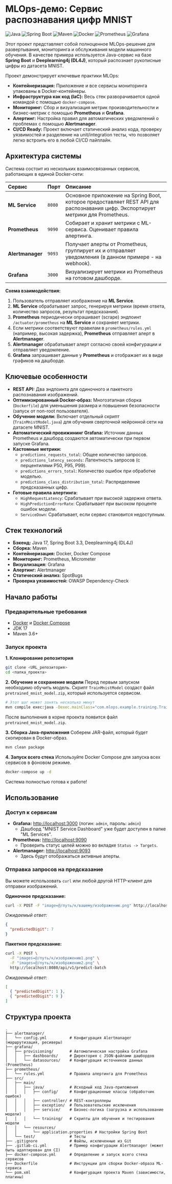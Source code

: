 # MLOps-демо: Сервис распознавания цифр MNIST

![Java](https://img.shields.io/badge/Java-17-blue.svg)
![Spring Boot](https://img.shields.io/badge/Spring_Boot-3.3.1-brightgreen.svg)
![Maven](https://img.shields.io/badge/Maven-3.9-orange.svg)
![Docker](https://img.shields.io/badge/Docker-Compose-blue.svg)
![Prometheus](https://img.shields.io/badge/Prometheus-monitoring-orange.svg)
![Grafana](https://img.shields.io/badge/Grafana-dashboard-green.svg)

Этот проект представляет собой полноценное MLOps-решение для развертывания, мониторинга и обслуживания модели машинного обучения. В качестве примера используется Java-сервис на базе **Spring Boot** и **Deeplearning4j (DL4J)**, который распознает рукописные цифры из датасета MNIST.

Проект демонстрирует ключевые практики MLOps:
*   **Контейнеризация:** Приложение и все сервисы мониторинга упакованы в Docker-контейнеры.
*   **Инфраструктура как код (IaC):** Весь стек разворачивается одной командой с помощью `docker-compose`.
*   **Мониторинг:** Сбор и визуализация метрик производительности и бизнес-метрик с помощью **Prometheus** и **Grafana**.
*   **Алертинг:** Настройка правил для автоматических уведомлений о проблемах с помощью **Alertmanager**.
*   **CI/CD Ready:** Проект включает статический анализ кода, проверку уязвимостей и разделение на unit/integration тесты, что позволяет легко встроить его в любой CI/CD пайплайн.

## Архитектура системы

Система состоит из нескольких взаимосвязанных сервисов, работающих в единой Docker-сети:

| Сервис | Порт | Описание |
| :--- | :--- | :--- |
| **ML Service** | `8080` | Основное приложение на Spring Boot, которое предоставляет REST API для распознавания цифр. Экспортирует метрики для Prometheus. |
| **Prometheus** | `9090` | Собирает и хранит метрики с ML-сервиса. Оценивает правила алертинга. |
| **Alertmanager** | `9093` | Получает алерты от Prometheus, группирует их и отправляет уведомления (в данном примере - на webhook). |
| **Grafana** | `3000` | Визуализирует метрики из Prometheus на готовом дашборде. |

**Схема взаимодействия:**
1.  Пользователь отправляет изображение на **ML Service**.
2.  **ML Service** обрабатывает запрос, генерируя метрики (время ответа, количество запросов, результат предсказания).
3.  **Prometheus** периодически опрашивает (scrape) эндпоинт `/actuator/prometheus` на **ML Service** и сохраняет метрики.
4.  Если метрики соответствуют правилам в `prometheus/rules.yml` (например, высокая задержка), **Prometheus** отправляет алерт в **Alertmanager**.
5.  **Alertmanager** обрабатывает алерт согласно своей конфигурации и отправляет уведомление.
6.  **Grafana** запрашивает данные у **Prometheus** и отображает их в виде графиков на дашборде.

## Ключевые особенности

*   **REST API:** Два эндпоинта для одиночного и пакетного распознавания изображений.
*   **Оптимизированный Docker-образ:** Многоэтапная сборка (`Dockerfile`) для уменьшения размера и повышения безопасности (запуск от non-root пользователя).
*   **Обучение модели:** Включает отдельный скрипт (`TrainMnistModel.java`) для обучения сверточной нейронной сети на датасете MNIST.
*   **Автоматический провижининг Grafana:** Источник данных Prometheus и дашборд создаются автоматически при первом запуске Grafana.
*   **Кастомные метрики:**
    *   `predictions_requests_total`: Общее количество запросов.
    *   `predictions_latency_seconds`: Латентность запросов (с перцентилями P50, P95, P99).
    *   `predictions_errors_total`: Количество ошибок при обработке моделью.
    *   `predictions_class_distribution_total`: Распределение предсказанных цифр.
*   **Готовые правила алертинга:**
    *   `HighRequestLatency`: Срабатывает при высокой задержке ответа.
    *   `HighPredictionErrorRate`: Срабатывает при высоком проценте ошибок модели.
    *   `ServiceDown`: Срабатывает, если сервис становится недоступным.

## Стек технологий

*   **Бэкенд:** Java 17, Spring Boot 3.3, Deeplearning4j (DL4J)
*   **Сборка:** Maven
*   **Контейнеризация:** Docker, Docker Compose
*   **Мониторинг:** Prometheus, Micrometer
*   **Визуализация:** Grafana
*   **Алертинг:** Alertmanager
*   **Статический анализ:** SpotBugs
*   **Проверка уязвимостей:** OWASP Dependency-Check

## Начало работы

### Предварительные требования
*   [Docker](https://www.docker.com/get-started) и [Docker Compose](https://docs.docker.com/compose/install/)
*   JDK 17
*   Maven 3.6+

### Запуск проекта

**1. Клонирование репозитория**
```bash
git clone <URL_репозитория>
cd <папка_проекта>
```

**2. Обучение и сохранение модели**
Перед первым запуском необходимо обучить модель. Скрипт `TrainMnistModel` создаст файл `pretrained_mnist_model.zip`, который используется сервисом.

```bash
# Этот шаг может занять несколько минут
mvn compile exec:java -Dexec.mainClass="com.mlops.example.training.TrainMnistModel"
```
После выполнения в корне проекта появится файл `pretrained_mnist_model.zip`.

**3. Сборка Java-приложения**
Соберем JAR-файл, который будет скопирован в Docker-образ.

```bash
mvn clean package
```

**4. Запуск всего стека**
Используйте Docker Compose для запуска всех сервисов в фоновом режиме.

```bash
docker-compose up -d
```

Система полностью готова к работе!

## Использование

### Доступ к сервисам

*   **Grafana:** [http://localhost:3000](http://localhost:3000) (логин: `admin`, пароль: `admin`)
    *   Дашборд "MNIST Service Dashboard" уже будет доступен в папке "ML Services".
*   **Prometheus:** [http://localhost:9090](http://localhost:9090)
    *   Проверить статус целей можно во вкладке `Status -> Targets`.
*   **Alertmanager:** [http://localhost:9093](http://localhost:9093)
    *   Здесь будут отображаться активные алерты.

### Отправка запросов на предсказание

Вы можете использовать `curl` или любой другой HTTP-клиент для отправки изображений.

**Одиночное предсказание:**
```bash
curl -X POST -F "image=@/путь/к/вашему/изображению.png" http://localhost:8080/api/v1/predict
```
*Ожидаемый ответ:*
```json
{
  "predictedDigit": 7
}
```

**Пакетное предсказание:**
```bash
curl -X POST \
  -F "images=@/путь/к/изображению1.png" \
  -F "images=@/путь/к/изображению2.png" \
  http://localhost:8080/api/v1/predict-batch
```
*Ожидаемый ответ:*
```json
[
  { "predictedDigit": 1 },
  { "predictedDigit": 9 }
]
```

## Структура проекта
```
.
├── alertmanager/
│   └── config.yml          # Конфигурация Alertmanager (маршрутизация, ресиверы)
├── grafana/
│   ├── provisioning/       # Автоматическая настройка Grafana
│   │   ├── dashboards/     # Директория с JSON-файлами дашбордов
│   │   └── datasources/    # Конфигурация источников данных (Prometheus)
├── prometheus/
│   └── rules.yml           # Правила алертинга для Prometheus
├── src/
│   ├── main/
│   │   ├── java/           # Исходный код Java-приложения
│   │   │   ├── config/     # Конфигурационные классы (обработчик ошибок)
│   │   │   ├── controller/ # REST-контроллеры
│   │   │   ├── exception/  # Пользовательские исключения
│   │   │   ├── service/    # Бизнес-логика (загрузка и использование модели)
│   │   │   └── training/   # Скрипты для обучения и тестирования модели
│   │   └── resources/
│   │       └── application.properties # Настройки Spring Boot
│   └── test/               # Тесты
├── .gitignore              # Файлы, исключенные из Git
├── .gitlab-ci.yml          # Пример конфигурации Alertmanager (может быть адаптирован для CI)
├── docker-compose.yml      # Определение и запуск всего стека сервисов
├── Dockerfile              # Инструкции для сборки Docker-образа ML-сервиса
└── pom.xml                 # Конфигурация проекта Maven (зависимости, плагины)
```
